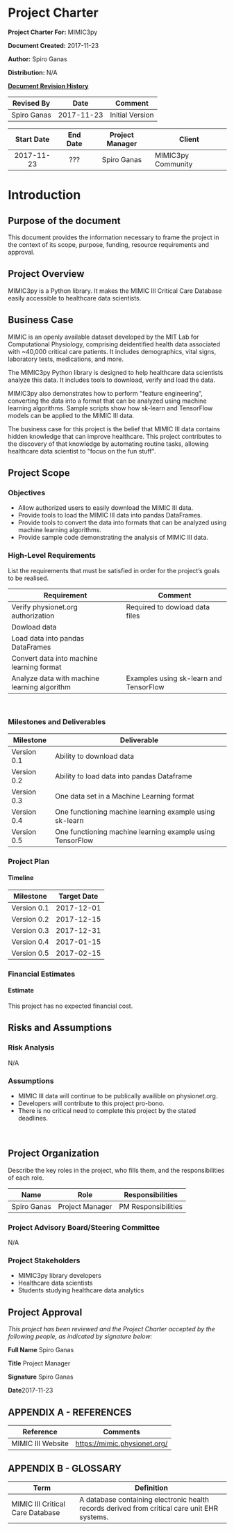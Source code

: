 # Project Charter
  
**Project Charter For:**  MIMIC3py

**Document Created:** 2017-11-23

**Author:** Spiro Ganas

**Distribution:** N/A

<u>**Document Revision History**</u>

| Revised By       | Date           | Comment               |
| -----------------|:--------------:|:---------------------:|
| Spiro Ganas | 2017-11-23  | Initial Version |

		
| Start Date | End Date    | Project Manager | Client      |
| :---------:|:-----------:| :--------------:| ------------|
|2017-11-23	|???  | Spiro Ganas| MIMIC3py Community |

# Introduction

## Purpose of the document


This document provides the information necessary to frame the project in the context of its scope, purpose, funding, resource requirements and approval. 

## Project Overview
MIMIC3py is a Python library.  It makes the MIMIC III Critical Care Database easily accessible to healthcare data scientists.

## Business Case

MIMIC is an openly available dataset developed by the MIT Lab for Computational Physiology, comprising deidentified health data associated with ~40,000 critical care patients. It includes demographics, vital signs, laboratory tests, medications, and more.

The MIMIC3py Python library is designed to help healthcare data scientists analyze this data.  It includes tools to download, verify and load the data.  

MIMIC3py also demonstrates how to perform "feature engineering", converting the data into a format that can be analyzed using machine learning algorithms.  Sample scripts show how sk-learn and TensorFlow models can be applied to the MIMIC III data.

The business case for this project is the belief that MIMIC III data contains hidden knowledge that can improve healthcare.  This project contributes to the discovery of that knowledge by automating routine tasks, allowing healthcare data scientist to "focus on the fun stuff". 
## Project Scope

### Objectives

* Allow authorized users to easily download the MIMIC III data.
* Provide tools to load the MIMIC III data into pandas DataFrames.
* Provide tools to convert the data into formats that can be analyzed using machine learning algorithms.
* Provide sample code demonstrating the analysis of MIMIC III data.

### High-Level Requirements
List the requirements that must be satisfied in order for the project’s goals to be realised.

| Requirement   | Comment                         |   
| ------------- |---------------------------------| 
|Verify physionet.org authorization             |Required to dowload data files|
|Dowload data                                   |                            |
|Load data into pandas DataFrames               |                             |
|Convert data into machine learning format      |                             |
|Analyze data with machine learning algorithm   |Examples using sk-learn and TensorFlow                             |


 
### Milestones and Deliverables


| Milestone     | Deliverable                                                         |   
| ------------- |---------------------------------------------------------------------| 
|Version 0.1    |Ability to download data                                             |
|Version 0.2    |Ability to load data into pandas Dataframe                           |
|Version 0.3    |One data set in a Machine Learning format                            |
|Version 0.4    |One functioning machine learning example using sk-learn              |
|Version 0.5    |One functioning machine learning example using TensorFlow            |

### Project Plan

#### Timeline
| Milestone     | Target Date                                                       |   
| ------------- |---------------------------------------------------------------------| 
|Version 0.1    |2017-12-01                                            |
|Version 0.2    |2017-12-15                         |
|Version 0.3    |2017-12-31                            |
|Version 0.4    |2017-01-15            |
|Version 0.5    |2017-02-15           |

### Financial Estimates
#### Estimate
This project has no expected financial cost.  

## Risks and Assumptions
### Risk Analysis
N/A

### Assumptions
* MIMIC III data will continue to be publically availible on physionet.org.
* Developers will contribute to this project pro-bono.
* There is no critical need to complete this project by the stated deadlines.



 
## Project Organization
Describe the key roles in the project, who fills them, and the responsibilities of each role.
 
| Name      | Role              | Responsibilities         |   
| --------- |-------------------|--------------------------| 
|Spiro Ganas    | Project Manager	  | PM Responsibilities      |

 



### Project Advisory Board/Steering Committee
N/A
### Project Stakeholders
* MIMIC3py library developers
* Healthcare data scientists
* Students studying healthcare data analytics

## Project Approval

*This project has been reviewed and the Project Charter accepted by the following people, as indicated by signature below:*


**Full Name**  Spiro Ganas

**Title** Project Manager

**Signature** Spiro Ganas

**Date**2017-11-23



## APPENDIX A - REFERENCES
| Reference                   | Comments                       |   
| ------------------------|----------------------------------| 
|MIMIC III Website|https://mimic.physionet.org/|


## APPENDIX B - GLOSSARY
| Term                    | Definition                       |   
| ------------------------|----------------------------------| 
|MIMIC III Critical Care Database|A database containing electronic health records derived from critical care unit EHR systems.     |



